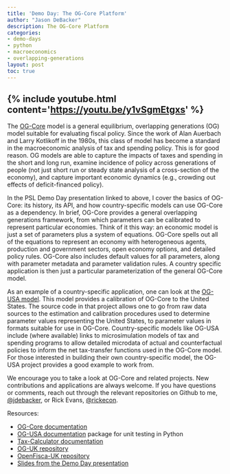 ```yaml
---
title: 'Demo Day: The OG-Core Platform'
author: "Jason DeBacker"
description: The OG-Core Platform
categories:
- demo-days
- python
- macroeconomics
- overlapping-generations
layout: post
toc: true
---
```


{% include youtube.html content='https://youtu.be/y1vSgmEtgxs' %}
---

The [OG-Core](https://pslmodels.github.io/OG-Core/content/intro/intro.html) model is a general equilibrium, overlapping generations (OG) model suitable for evaluating fiscal policy.
Since the work of Alan Auerbach and Larry Kotlikoff in the 1980s, this class of model has become a standard in the macroeconomic analysis of tax and spending policy.
This is for good reason.
OG models are able to capture the impacts of taxes and spending in the short and long run, examine incidence of policy across generations of people (not just short run or steady state analysis of a cross-section of the economy), and capture important economic dynamics (e.g., crowding out effects of deficit-financed policy).

In the PSL Demo Day presentation linked to above, I cover the basics of OG-Core: its history, its API, and how country-specific models can use OG-Core as a dependency.
In brief, OG-Core provides a general overlapping generations framework, from which parameters can be calibrated to represent particular economies.
Think of it this way: an economic model is just a set of parameters plus a system of equations.
OG-Core spells out all of the equations to represent an economy with heterogeneous agents, production and government sectors, open economy options, and detailed policy rules.
OG-Core also includes default values for all parameters, along with parameter metadata and parameter validation rules.
A country specific application is then just a particular parameterization of the general OG-Core model.

As an example of a country-specific application, one can look at the [OG-USA model](https://pslmodels.github.io/OG-USA).
This model provides a calibration of OG-Core to the United States.
The source code in that project allows one to go from raw data sources to the estimation and calibration procedures used to determine parameter values representing the United States, to parameter values in formats suitable for use in OG-Core.
Country-specific models like OG-USA include (where available) links to microsimulation models of tax and spending programs to allow detailed microdata of actual and counterfactual policies to inform the net tax-transfer functions used in the OG-Core model.
For those interested in building their own country-specific model, the OG-USA project provides a good example to work from.

We encourage you to take a look at OG-Core and related projects.
New contributions and applications are always welcome.
If you have questions or comments, reach out through the relevant repositories on Github to me, [@jdebacker](https://github.com/jdebacker/), or Rick Evans, [@rickecon](https://github.com/rickecon).


Resources:
* [OG-Core documentation](https://pslmodels.github.io/OG-Core/content/intro/intro.html)
* [OG-USA documentation](https://pslmodels.github.io/OG-USA) package for unit testing in Python
* [Tax-Calculator documentation](http://taxcalc.pslmodels.org)
* [OG-UK repository](https://github.com/PSLmodels/OG-UK)
* [OpenFisca-UK repository](https://github.com/PolicyEngine/openfisca-uk)
* [Slides from the Demo Day presentation](https://docs.google.com/presentation/d/1AT3SYNJ6JieAB1HrPT6HPSBC6-2A1QNtIdBDO-3PSCI/edit?usp=sharing)
